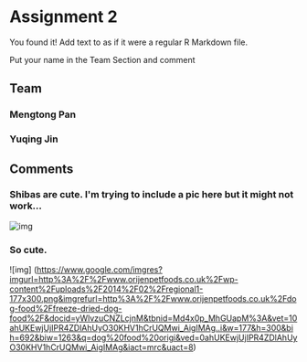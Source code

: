 # Assignment 2

You found it!  Add text to as if it were a regular R Markdown file.

Put your name in the Team Section and comment

## Team
### Mengtong Pan 
### Yuqing Jin

## Comments
### Shibas are cute. I'm trying to include a pic here but it might not work...
![img](https://i.imgur.com/OfbWJEA.png)
### So cute.
![img] (https://www.google.com/imgres?imgurl=http%3A%2F%2Fwww.orijenpetfoods.co.uk%2Fwp-content%2Fuploads%2F2014%2F02%2Fregional1-177x300.png&imgrefurl=http%3A%2F%2Fwww.orijenpetfoods.co.uk%2Fdog-food%2Ffreeze-dried-dog-food%2F&docid=yWlvzuCNZLcjnM&tbnid=Md4x0p_MhGUapM%3A&vet=10ahUKEwjUjIPR4ZDlAhUyO30KHV1hCrUQMwi_AigIMAg..i&w=177&h=300&bih=692&biw=1263&q=dog%20food%20origi&ved=0ahUKEwjUjIPR4ZDlAhUyO30KHV1hCrUQMwi_AigIMAg&iact=mrc&uact=8)
